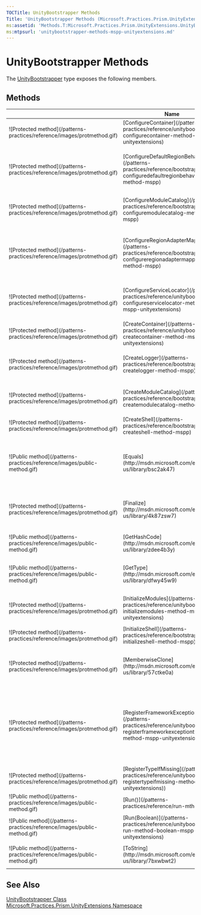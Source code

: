 ```yaml
---
TOCTitle: UnityBootstrapper Methods
Title: 'UnityBootstrapper Methods (Microsoft.Practices.Prism.UnityExtensions)'
ms:assetid: 'Methods.T:Microsoft.Practices.Prism.UnityExtensions.UnityBootstrapper'
ms:mtpsurl: 'unitybootstrapper-methods-mspp-unityextensions.md'
---
```


# UnityBootstrapper Methods

The [UnityBootstrapper](/patterns-practices/reference/unitybootstrapper-class-mspp-unityextensions) type exposes the following members.

## Methods

<table>

<thead>
<tr class="header">
<th> </th>
<th>Name</th>
<th>Description</th>
</tr>
</thead>
<tbody>
<tr class="odd">
<td>![Protected method](/patterns-practices/reference/images/protmethod.gif)</td>
<td>[ConfigureContainer](/patterns-practices/reference/unitybootstrapper-configurecontainer-method-mspp-unityextensions)</td>
<td><div class="summary">
Configures the IUnityContainer. May be overwritten in a derived class to add specific type mappings required by the application.
</div></td>
</tr>
<tr class="even">
<td>![Protected method](/patterns-practices/reference/images/protmethod.gif)</td>
<td>[ConfigureDefaultRegionBehaviors](/patterns-practices/reference/bootstrapper-configuredefaultregionbehaviors-method-mspp)</td>
<td><div class="summary">
Configures the [IRegionBehaviorFactory](/patterns-practices/reference/iregionbehaviorfactory-interface-mspp-regions). This will be the list of default behaviors that will be added to a region.
</div>
(Inherited from [Bootstrapper](/patterns-practices/reference/bootstrapper-class-mspp).)</td>
</tr>
<tr class="odd">
<td>![Protected method](/patterns-practices/reference/images/protmethod.gif)</td>
<td>[ConfigureModuleCatalog](/patterns-practices/reference/bootstrapper-configuremodulecatalog-method-mspp)</td>
<td><div class="summary">
Configures the [IModuleCatalog](/patterns-practices/reference/imodulecatalog-interface-mspp-modularity) used by Prism.
</div>
(Inherited from [Bootstrapper](/patterns-practices/reference/bootstrapper-class-mspp).)</td>
</tr>
<tr class="even">
<td>![Protected method](/patterns-practices/reference/images/protmethod.gif)</td>
<td>[ConfigureRegionAdapterMappings](/patterns-practices/reference/bootstrapper-configureregionadaptermappings-method-mspp)</td>
<td><div class="summary">
Configures the default region adapter mappings to use in the application, in order to adapt UI controls defined in XAML to use a region and register it automatically. May be overwritten in a derived class to add specific mappings required by the application.
</div>
(Inherited from [Bootstrapper](/patterns-practices/reference/bootstrapper-class-mspp).)</td>
</tr>
<tr class="odd">
<td>![Protected method](/patterns-practices/reference/images/protmethod.gif)</td>
<td>[ConfigureServiceLocator](/patterns-practices/reference/unitybootstrapper-configureservicelocator-method-mspp-unityextensions)</td>
<td><div class="summary">
Configures the LocatorProvider for the ServiceLocator.
</div>
(Overrides [Bootstrapper.ConfigureServiceLocator()](/patterns-practices/reference/bootstrapper-configureservicelocator-method-mspp).)</td>
</tr>
<tr class="even">
<td>![Protected method](/patterns-practices/reference/images/protmethod.gif)</td>
<td>[CreateContainer](/patterns-practices/reference/unitybootstrapper-createcontainer-method-mspp-unityextensions)</td>
<td><div class="summary">
Creates the IUnityContainer that will be used as the default container.
</div></td>
</tr>
<tr class="odd">
<td>![Protected method](/patterns-practices/reference/images/protmethod.gif)</td>
<td>[CreateLogger](/patterns-practices/reference/bootstrapper-createlogger-method-mspp)</td>
<td><div class="summary">
Create the [ILoggerFacade](/patterns-practices/reference/iloggerfacade-interface-mspp-logging) used by the bootstrapper.
</div>
(Inherited from [Bootstrapper](/patterns-practices/reference/bootstrapper-class-mspp).)</td>
</tr>
<tr class="even">
<td>![Protected method](/patterns-practices/reference/images/protmethod.gif)</td>
<td>[CreateModuleCatalog](/patterns-practices/reference/bootstrapper-createmodulecatalog-method-mspp)</td>
<td><div class="summary">
Creates the [IModuleCatalog](/patterns-practices/reference/imodulecatalog-interface-mspp-modularity) used by Prism.
</div>
(Inherited from [Bootstrapper](/patterns-practices/reference/bootstrapper-class-mspp).)</td>
</tr>
<tr class="odd">
<td>![Protected method](/patterns-practices/reference/images/protmethod.gif)</td>
<td>[CreateShell](/patterns-practices/reference/bootstrapper-createshell-method-mspp)</td>
<td><div class="summary">
Creates the shell or main window of the application.
</div>
(Inherited from [Bootstrapper](/patterns-practices/reference/bootstrapper-class-mspp).)</td>
</tr>
<tr class="even">
<td>![Public method](/patterns-practices/reference/images/public-method.gif)</td>
<td>[Equals](http://msdn.microsoft.com/en-us/library/bsc2ak47)</td>
<td><div class="summary">
Determines whether the specified [Object](http://msdn.microsoft.com/en-us/library/e5kfa45b) is equal to the current [Object](http://msdn.microsoft.com/en-us/library/e5kfa45b).
</div>
(Inherited from [Object](http://msdn.microsoft.com/en-us/library/e5kfa45b).)</td>
</tr>
<tr class="odd">
<td>![Protected method](/patterns-practices/reference/images/protmethod.gif)</td>
<td>[Finalize](http://msdn.microsoft.com/en-us/library/4k87zsw7)</td>
<td><div class="summary">
Allows an object to try to free resources and perform other cleanup operations before it is reclaimed by garbage collection.
</div>
(Inherited from [Object](http://msdn.microsoft.com/en-us/library/e5kfa45b).)</td>
</tr>
<tr class="even">
<td>![Public method](/patterns-practices/reference/images/public-method.gif)</td>
<td>[GetHashCode](http://msdn.microsoft.com/en-us/library/zdee4b3y)</td>
<td><div class="summary">
Serves as a hash function for a particular type.
</div>
(Inherited from [Object](http://msdn.microsoft.com/en-us/library/e5kfa45b).)</td>
</tr>
<tr class="odd">
<td>![Public method](/patterns-practices/reference/images/public-method.gif)</td>
<td>[GetType](http://msdn.microsoft.com/en-us/library/dfwy45w9)</td>
<td><div class="summary">
Gets the [Type](http://msdn.microsoft.com/en-us/library/42892f65) of the current instance.
</div>
(Inherited from [Object](http://msdn.microsoft.com/en-us/library/e5kfa45b).)</td>
</tr>
<tr class="even">
<td>![Protected method](/patterns-practices/reference/images/protmethod.gif)</td>
<td>[InitializeModules](/patterns-practices/reference/unitybootstrapper-initializemodules-method-mspp-unityextensions)</td>
<td><div class="summary">
Initializes the modules. May be overwritten in a derived class to use a custom Modules Catalog
</div>
(Overrides [Bootstrapper.InitializeModules()](/patterns-practices/reference/bootstrapper-initializemodules-method-mspp).)</td>
</tr>
<tr class="odd">
<td>![Protected method](/patterns-practices/reference/images/protmethod.gif)</td>
<td>[InitializeShell](/patterns-practices/reference/bootstrapper-initializeshell-method-mspp)</td>
<td><div class="summary">
Initializes the shell.
</div>
(Inherited from [Bootstrapper](/patterns-practices/reference/bootstrapper-class-mspp).)</td>
</tr>
<tr class="even">
<td>![Protected method](/patterns-practices/reference/images/protmethod.gif)</td>
<td>[MemberwiseClone](http://msdn.microsoft.com/en-us/library/57ctke0a)</td>
<td><div class="summary">
Creates a shallow copy of the current [Object](http://msdn.microsoft.com/en-us/library/e5kfa45b).
</div>
(Inherited from [Object](http://msdn.microsoft.com/en-us/library/e5kfa45b).)</td>
</tr>
<tr class="odd">
<td>![Protected method](/patterns-practices/reference/images/protmethod.gif)</td>
<td>[RegisterFrameworkExceptionTypes](/patterns-practices/reference/unitybootstrapper-registerframeworkexceptiontypes-method-mspp-unityextensions)</td>
<td><div class="summary">
Registers in the IUnityContainer the [Type](http://msdn.microsoft.com/en-us/library/42892f65) of the Exceptions that are not considered root exceptions by the [ExceptionExtensions](/patterns-practices/reference/exceptionextensions-class-mspp).
</div>
(Overrides [Bootstrapper.RegisterFrameworkExceptionTypes()](/patterns-practices/reference/bootstrapper-registerframeworkexceptiontypes-method-mspp
).)</td>
</tr>
<tr class="even">
<td>![Protected method](/patterns-practices/reference/images/protmethod.gif)</td>
<td>[RegisterTypeIfMissing](/patterns-practices/reference/unitybootstrapper-registertypeifmissing-method-mspp-unityextensions))</td>
<td><div class="summary">
Registers a type in the container only if that type was not already registered.
</div></td>
</tr>
<tr class="odd">
<td>![Public method](/patterns-practices/reference/images/public-method.gif)</td>
<td>[Run()](/patterns-practices/reference/run-mthd)</td>
<td><div class="summary">
Runs the bootstrapper process.
</div>
(Inherited from [Bootstrapper](/patterns-practices/reference/bootstrapper-class-mspp).)</td>
</tr>
<tr class="even">
<td>![Public method](/patterns-practices/reference/images/public-method.gif)</td>
<td>[Run(Boolean)](/patterns-practices/reference/unitybootstrapper-run-method-boolean-mspp-unityextensions)</td>
<td><div class="summary">
Run the bootstrapper process.
</div>
(Overrides [Bootstrapper.Run(Boolean)](/patterns-practices/reference/bootstrapper-run-method-boolean-mspp).)</td>
</tr>
<tr class="odd">
<td>![Public method](/patterns-practices/reference/images/public-method.gif)</td>
<td>[ToString](http://msdn.microsoft.com/en-us/library/7bxwbwt2)</td>
<td><div class="summary">
Returns a string that represents the current object.
</div>
(Inherited from [Object](http://msdn.microsoft.com/en-us/library/e5kfa45b).)</td>
</tr>
</tbody>
</table>

## See Also

[UnityBootstrapper Class](/patterns-practices/reference/unitybootstrapper-class-mspp-unityextensions)  
[Microsoft.Practices.Prism.UnityExtensions Namespace](/patterns-practices/reference/mspp-unityextensions-namespace)  